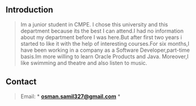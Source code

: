 ## Introduction ##
> Im a junior student in CMPE. I chose this university and this department because its the best I can attend.I had no information about my department before I was here.But after first two years i started to like it with the help of interesting courses.For six months,I have been working in a company as a Software Developer,part-time basis.Im more willing to learn Oracle Products and Java.
> Moreover,I like swimming and theatre and also listen to music.

## Contact ##

> Email:
    * **osman.samil327@gmail.com**
    * 